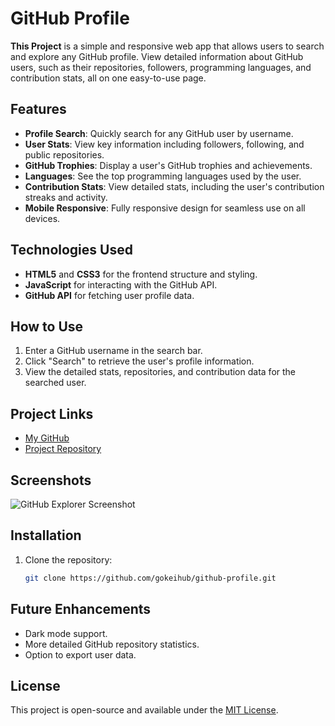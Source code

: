 # GitHub Profile

**This Project** is a simple and responsive web app that allows users to search and explore any GitHub profile. View detailed information about GitHub users, such as their repositories, followers, programming languages, and contribution stats, all on one easy-to-use page.

## Features

- **Profile Search**: Quickly search for any GitHub user by username.
- **User Stats**: View key information including followers, following, and public repositories.
- **GitHub Trophies**: Display a user's GitHub trophies and achievements.
- **Languages**: See the top programming languages used by the user.
- **Contribution Stats**: View detailed stats, including the user's contribution streaks and activity.
- **Mobile Responsive**: Fully responsive design for seamless use on all devices.

## Technologies Used

- **HTML5** and **CSS3** for the frontend structure and styling.
- **JavaScript** for interacting with the GitHub API.
- **GitHub API** for fetching user profile data.

## How to Use

1. Enter a GitHub username in the search bar.
2. Click "Search" to retrieve the user's profile information.
3. View the detailed stats, repositories, and contribution data for the searched user.

## Project Links

- [My GitHub](https://github.com/gokeihub)
- [Project Repository](https://github.com/gokeihub/github-profile.git)

## Screenshots

![GitHub Explorer Screenshot](https://i.postimg.cc/FKcMYV4j/gify.gif)

## Installation

1. Clone the repository:
    ```bash
    git clone https://github.com/gokeihub/github-profile.git
    ```



## Future Enhancements

- Dark mode support.
- More detailed GitHub repository statistics.
- Option to export user data.

## License

This project is open-source and available under the [MIT License](LICENSE).
